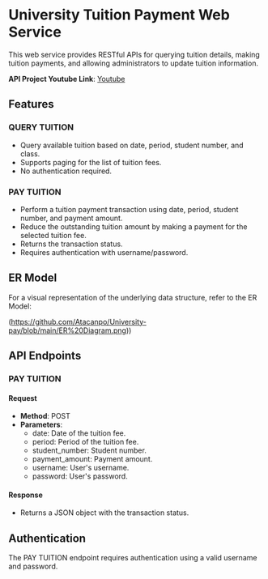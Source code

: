 # University Tuition Payment Web Service

This web service provides RESTful APIs for querying tuition details, making tuition payments, and allowing administrators to update tuition information.

**API Project Youtube Link**: [Youtube](#)

## Features

### QUERY TUITION

- Query available tuition based on date, period, student number, and class.
- Supports paging for the list of tuition fees.
- No authentication required.

### PAY TUITION

- Perform a tuition payment transaction using date, period, student number, and payment amount.
- Reduce the outstanding tuition amount by making a payment for the selected tuition fee.
- Returns the transaction status.
- Requires authentication with username/password.

## ER Model

For a visual representation of the underlying data structure, refer to the ER Model:

(https://github.com/Atacanpo/University-pay/blob/main/ER%20Diagram.png))

## API Endpoints

### PAY TUITION

#### Request
- **Method**: POST
- **Parameters**:
  - date: Date of the tuition fee.
  - period: Period of the tuition fee.
  - student_number: Student number.
  - payment_amount: Payment amount.
  - username: User's username.
  - password: User's password.

#### Response
- Returns a JSON object with the transaction status.

## Authentication

The PAY TUITION endpoint requires authentication using a valid username and password.
